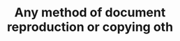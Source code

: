 ---
title: Any method of document reproduction or copying oth
longTitle: 'Any method of document reproduction or copying other than large-scale commercial printing operations.'
tags:
- gccommon
scopeNote:
- "[[Reprography]]"
---